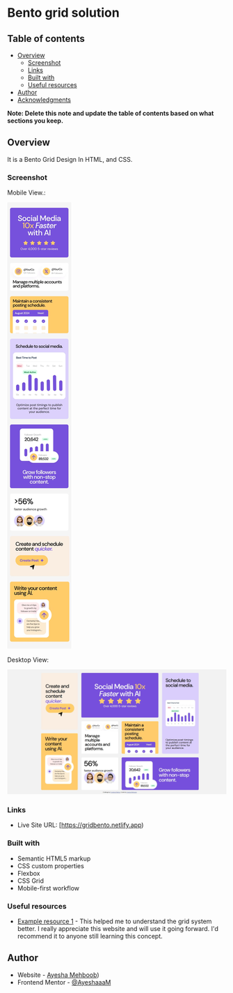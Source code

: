 # Bento grid solution
 
## Table of contents

- [Overview](#overview)
  - [Screenshot](#screenshot)
  - [Links](#links)
  - [Built with](#built-with)
  - [Useful resources](#useful-resources)
- [Author](#author)
- [Acknowledgments](#acknowledgments)

**Note: Delete this note and update the table of contents based on what sections you keep.**

## Overview

It is a Bento Grid Design In HTML, and CSS. 

### Screenshot

Mobile View.:

![](bento-grid-main/bento-grid-main/design/mobile-design.jpg) 

Desktop View:

![](bento-grid-main/bento-grid-main/design/desktop.jpg) 

### Links

- Live Site URL: [https://gridbento.netlify.app)

### Built with

- Semantic HTML5 markup
- CSS custom properties
- Flexbox
- CSS Grid
- Mobile-first workflow


### Useful resources

- [Example resource 1](https://www.w3schools.com/bootstrap/bootstrap_grid_system.asp) - This helped me to understand the grid system better. I really appreciate this website and will use it going forward. I'd recommend it to anyone still learning this concept.

## Author

- Website - [Ayesha Mehboob](https://www.linkedin.com/in/ayesha-mehboob-604b60239/))
- Frontend Mentor - [@AyeshaaaM](https://www.frontendmentor.io/profile/AyeshaaaM)


